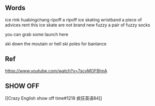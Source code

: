 
## Words
ice rink   huabingchang
ripoff a ripoff
ice skating
wristband
a piece of advices 
rent 
this ice skate are not brand new 
fuzzy 
a pair of fuzzy socks


you can grab some launch here 


ski down the moutain or hell
ski poles  for banlance 


## Ref
https://www.youtube.com/watch?v=7scvMOFBImA

## SHOW OFF
 [[Crazy English show off time#1218 疯狂英语84]]